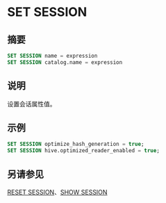 
# SET SESSION

## 摘要

``` sql
SET SESSION name = expression
SET SESSION catalog.name = expression
```

## 说明

设置会话属性值。

## 示例

``` sql
SET SESSION optimize_hash_generation = true;
SET SESSION hive.optimized_reader_enabled = true;
```

## 另请参见

[RESET SESSION](./reset-session.html)、[SHOW SESSION](./show-session.html)